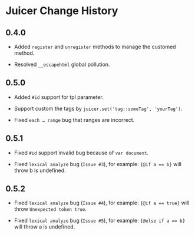 Juicer Change History
=====================


0.4.0
-----

* Added `register` and `unregister` methods to manage the customed method.

* Resolved `__escapehtml` global pollution.


0.5.0
-----

* Added `#id` support for tpl parameter.

* Support custom the tags by `juicer.set('tag::someTag', 'yourTag')`.

* Fixed `each … range` bug that ranges are incorrect.

0.5.1
-----

* Fixed `#id` support invalid bug because of `var document`.

* Fixed `lexical analyze` bug (`Issue #3`), for example: `{@if a == b}` will throw b is undefined.

0.5.2
-----

* Fixed `lexical analyze` bug (`Issue #4`), for example: `{@if a == true}` will throw `Unexpected token true`.

* Fixed `lexical analyze` bug (`Issue #5`), for example: `{@else if a == b}` will throw a is undefined.
